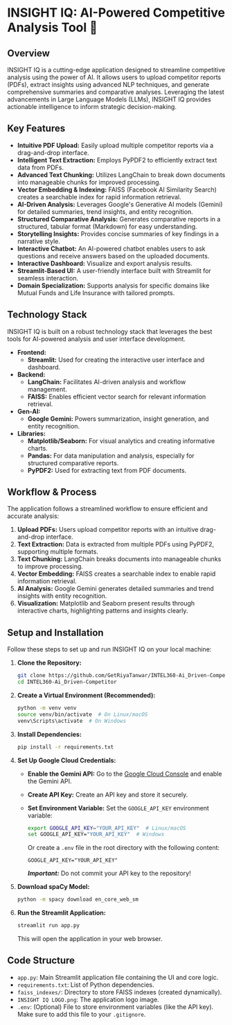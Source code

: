 # INSIGHT IQ: AI-Powered Competitive Analysis Tool 🚀


## Overview

INSIGHT IQ is a cutting-edge application designed to streamline competitive analysis using the power of AI.  It allows users to upload competitor reports (PDFs), extract insights using advanced NLP techniques, and generate comprehensive summaries and comparative analyses.  Leveraging the latest advancements in Large Language Models (LLMs), INSIGHT IQ provides actionable intelligence to inform strategic decision-making.

## Key Features

*   **Intuitive PDF Upload:**  Easily upload multiple competitor reports via a drag-and-drop interface.
*   **Intelligent Text Extraction:** Employs PyPDF2 to efficiently extract text data from PDFs.
*   **Advanced Text Chunking:** Utilizes LangChain to break down documents into manageable chunks for improved processing.
*   **Vector Embedding & Indexing:**  FAISS (Facebook AI Similarity Search) creates a searchable index for rapid information retrieval.
*   **AI-Driven Analysis:** Leverages Google's Generative AI models (Gemini) for detailed summaries, trend insights, and entity recognition.
*   **Structured Comparative Analysis:**  Generates comparative reports in a structured, tabular format (Markdown) for easy understanding.
*   **Storytelling Insights:**  Provides concise summaries of key findings in a narrative style.
*   **Interactive Chatbot:**  An AI-powered chatbot enables users to ask questions and receive answers based on the uploaded documents.
*   **Interactive Dashboard:** Visualize and export analysis results.
*   **Streamlit-Based UI:**  A user-friendly interface built with Streamlit for seamless interaction.
*   **Domain Specialization:** Supports analysis for specific domains like Mutual Funds and Life Insurance with tailored prompts.

## Technology Stack

INSIGHT IQ is built on a robust technology stack that leverages the best tools for AI-powered analysis and user interface development.

*   **Frontend:**
    *   **Streamlit:** Used for creating the interactive user interface and dashboard.
*   **Backend:**
    *   **LangChain:** Facilitates AI-driven analysis and workflow management.
    *   **FAISS:** Enables efficient vector search for relevant information retrieval.
*   **Gen-AI:**
    *   **Google Gemini:** Powers summarization, insight generation, and entity recognition.
*   **Libraries:**
    *   **Matplotlib/Seaborn:** For visual analytics and creating informative charts.
    *   **Pandas:** For data manipulation and analysis, especially for structured comparative reports.
    *   **PyPDF2:** Used for extracting text from PDF documents.

## Workflow & Process

The application follows a streamlined workflow to ensure efficient and accurate analysis:

1.  **Upload PDFs:** Users upload competitor reports with an intuitive drag-and-drop interface.
2.  **Text Extraction:** Data is extracted from multiple PDFs using PyPDF2, supporting multiple formats.
3.  **Text Chunking:** LangChain breaks documents into manageable chunks to improve processing.
4.  **Vector Embedding:** FAISS creates a searchable index to enable rapid information retrieval.
5.  **AI Analysis:** Google Gemini generates detailed summaries and trend insights with entity recognition.
6.  **Visualization:** Matplotlib and Seaborn present results through interactive charts, highlighting patterns and insights clearly.

## Setup and Installation

Follow these steps to set up and run INSIGHT IQ on your local machine:

1.  **Clone the Repository:**

    ```bash
    git clone https://github.com/GetRiyaTanwar/INTEL360-Ai_Driven-Competitor.git
    cd INTEL360-Ai_Driven-Competitor
    ```

2.  **Create a Virtual Environment (Recommended):**

    ```bash
    python -m venv venv
    source venv/bin/activate  # On Linux/macOS
    venv\Scripts\activate  # On Windows
    ```

3.  **Install Dependencies:**

    ```bash
    pip install -r requirements.txt
    ```

4.  **Set Up Google Cloud Credentials:**

    *   **Enable the Gemini API:** Go to the [Google Cloud Console](https://console.cloud.google.com/) and enable the Gemini API.
    *   **Create API Key:** Create an API key and store it securely.
    *   **Set Environment Variable:** Set the `GOOGLE_API_KEY` environment variable:

        ```bash
        export GOOGLE_API_KEY="YOUR_API_KEY"  # Linux/macOS
        set GOOGLE_API_KEY="YOUR_API_KEY"  # Windows
        ```
        Or create a `.env` file in the root directory with the following content:
        ```
        GOOGLE_API_KEY="YOUR_API_KEY"
        ```

        ***Important:***  Do not commit your API key to the repository!

5.  **Download spaCy Model:**

    ```bash
    python -m spacy download en_core_web_sm
    ```

6.  **Run the Streamlit Application:**

    ```bash
    streamlit run app.py
    ```

    This will open the application in your web browser.


## Code Structure

*   `app.py`: Main Streamlit application file containing the UI and core logic.
*   `requirements.txt`: List of Python dependencies.
*   `faiss_indexes/`: Directory to store FAISS indexes (created dynamically).
*   `INSIGHT IQ LOGO.png`: The application logo image.
*   `.env`: (Optional) File to store environment variables (like the API key).  Make sure to add this file to your `.gitignore`.


